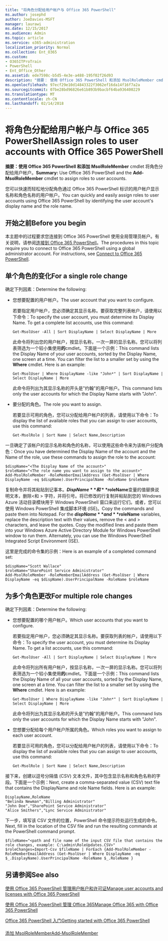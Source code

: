 ```yaml
---
title: "将角色分配给用户帐户与 Office 365 PowerShell"
ms.author: josephd
author: JoeDavies-MSFT
manager: laurawi
ms.date: 12/15/2017
ms.audience: Admin
ms.topic: article
ms.service: o365-administration
localization_priority: Normal
ms.collection: Ent_O365
ms.custom:
- O365ITProTrain
- PowerShell
- Ent_Office_Other
ms.assetid: ede7598c-b5d5-4e3e-a488-195f02f26d93
description: "摘要： 使用 Office 365 PowerShell 和添加 MsolRoleMember cmdlet 将角色分配给用户帐户。"
ms.openlocfilehash: 97ecf29e10d14843322f3062ef16da14f16f7a2a
ms.sourcegitcommit: 07be28bd96826e61b893b9bacbf64ba936400229
ms.translationtype: MT
ms.contentlocale: zh-CN
ms.lasthandoff: 02/14/2018
---
```

# <a name="assign-roles-to-user-accounts-with-office-365-powershell"></a><span data-ttu-id="c414f-103">将角色分配给用户帐户与 Office 365 PowerShell</span><span class="sxs-lookup"><span data-stu-id="c414f-103">Assign roles to user accounts with Office 365 PowerShell</span></span>

 <span data-ttu-id="c414f-104">**摘要：**使用 Office 365 PowerShell 和**添加 MsolRoleMember** cmdlet 将角色分配给用户帐户。</span><span class="sxs-lookup"><span data-stu-id="c414f-104">**Summary:** Use Office 365 PowerShell and the **Add-MsolRoleMember** cmdlet to assign roles to user accounts.</span></span>
  
<span data-ttu-id="c414f-105">您可以快速而轻松地分配角色通过 Office 365 PowerShell 标识的用户帐户显示名称和角色名称的用户帐户。</span><span class="sxs-lookup"><span data-stu-id="c414f-105">You can quickly and easily assign roles to user accounts using Office 365 PowerShell by identifying the user account's display name and the role name.</span></span>
  
## <a name="before-you-begin"></a><span data-ttu-id="c414f-106">开始之前</span><span class="sxs-lookup"><span data-stu-id="c414f-106">Before you begin</span></span>

<span data-ttu-id="c414f-p101">本主题中的过程要求您连接到 Office 365 PowerShell 使用全局管理员帐户。有关说明，请参阅[连接到 Office 365 PowerShell](connect-to-office-365-powershell.md)。</span><span class="sxs-lookup"><span data-stu-id="c414f-p101">The procedures in this topic require you to connect to Office 365 PowerShell using a global administrator account. For instructions, see [Connect to Office 365 PowerShell](connect-to-office-365-powershell.md).</span></span>
  
## <a name="for-a-single-role-change"></a><span data-ttu-id="c414f-109">单个角色的变化</span><span class="sxs-lookup"><span data-stu-id="c414f-109">For a single role change</span></span>

<span data-ttu-id="c414f-110">确定下列因素：</span><span class="sxs-lookup"><span data-stu-id="c414f-110">Determine the following:</span></span>
  
- <span data-ttu-id="c414f-111">您想要配置的用户帐户。</span><span class="sxs-lookup"><span data-stu-id="c414f-111">The user account that you want to configure.</span></span>
    
    <span data-ttu-id="c414f-p102">若要指定用户帐户，您必须确定其显示名称。要获取完整列表帐户，请使用以下命令：</span><span class="sxs-lookup"><span data-stu-id="c414f-p102">To specify the user account, you must determine its Display Name. To get a complete list accounts, use this command:</span></span>
    
  ```
  Get-MsolUser -All | Sort DisplayName | Select DisplayName | More
  ```

    <span data-ttu-id="c414f-p103">此命令将列出您的用户帐户，按显示名称，一次一屏的显示名称。您可以将列表筛选为一个较小集使用**的**cmdlet。下面是一个示例：</span><span class="sxs-lookup"><span data-stu-id="c414f-p103">This command lists the Display Name of your user accounts, sorted by the Display Name, one screen at a time. You can filter the list to a smaller set by using the **Where** cmdlet. Here is an example:</span></span>
    
  ```
  Get-MsolUser | Where DisplayName -like "John*" | Sort DisplayName | Select DisplayName | More
  ```

    <span data-ttu-id="c414f-117">此命令将列出为其显示名称的开头是"约翰"的用户帐户。</span><span class="sxs-lookup"><span data-stu-id="c414f-117">This command lists only the user accounts for which the Display Name starts with "John".</span></span>
    
- <span data-ttu-id="c414f-118">要分配的角色。</span><span class="sxs-lookup"><span data-stu-id="c414f-118">The role you want to assign.</span></span>
    
    <span data-ttu-id="c414f-119">若要显示可用的角色，您可以分配给用户帐户的列表，请使用以下命令：</span><span class="sxs-lookup"><span data-stu-id="c414f-119">To display the list of available roles that you can assign to user accounts, use this command:</span></span>
    
  ```
  Get-MsolRole | Sort Name | Select Name,Description
  ```

<span data-ttu-id="c414f-120">一旦确定了该帐户的显示名称和角色的名称，可以使用这些命令来为该帐户分配角色：</span><span class="sxs-lookup"><span data-stu-id="c414f-120">Once you have determined the Display Name of the account and the Name of the role, use these commands to assign the role to the account:</span></span>
  
```
$dispName="<The Display Name of the account>"
$roleName="<The role name you want to assign to the account>"
Add-MsolRoleMember -RoleMemberEmailAddress (Get-MsolUser | Where DisplayName -eq $dispName).UserPrincipalName -RoleName $roleName
```

<span data-ttu-id="c414f-p104">复制命令并将其粘贴到记事本。**$DispName**和**$roleName**变量的值替换说明文本，删除\<和 > 字符，并将引号。将已修改的行复制并粘贴到您的 Windows Azure 活动目录模块用于 Windows PowerShell 窗口来运行它们。或者，您可以使用 Windows PowerShell 集成脚本环境 (ISE)。</span><span class="sxs-lookup"><span data-stu-id="c414f-p104">Copy the commands and paste them into Notepad. For the **$dispName** and **$roleName** variables, replace the description text with their values, remove the \< and > characters, and leave the quotes. Copy the modified lines and paste them into your Windows Azure Active Directory Module for Windows PowerShell window to run them. Alternately, you can use the Windows PowerShell Integrated Script Environment (ISE).</span></span>
  
<span data-ttu-id="c414f-125">这里是完成的命令集的示例：</span><span class="sxs-lookup"><span data-stu-id="c414f-125">Here is an example of a completed command set:</span></span>
  
```
$dispName="Scott Wallace"
$roleName="SharePoint Service Administrator"
Add-MsolRoleMember -RoleMemberEmailAddress (Get-MsolUser | Where DisplayName -eq $dispName).UserPrincipalName -RoleName $roleName
```

## <a name="for-multiple-role-changes"></a><span data-ttu-id="c414f-126">为多个角色更改</span><span class="sxs-lookup"><span data-stu-id="c414f-126">For multiple role changes</span></span>

<span data-ttu-id="c414f-127">确定下列因素：</span><span class="sxs-lookup"><span data-stu-id="c414f-127">Determine the following:</span></span>
  
- <span data-ttu-id="c414f-128">您想要配置的哪个用户帐户。</span><span class="sxs-lookup"><span data-stu-id="c414f-128">Which user accounts that you want to configure.</span></span>
    
    <span data-ttu-id="c414f-p105">若要指定用户帐户，您必须确定其显示名称。要获取列表的帐户，请使用以下命令：</span><span class="sxs-lookup"><span data-stu-id="c414f-p105">To specify the user account, you must determine its Display Name. To get a list accounts, use this command:</span></span>
    
  ```
  Get-MsolUser -All | Sort DisplayName | Select DisplayName | More
  ```

    <span data-ttu-id="c414f-p106">此命令将列出所有用户帐户，按显示名称，一次一屏的显示名称。您可以将列表筛选为一个较小集使用**的**cmdlet。下面是一个示例：</span><span class="sxs-lookup"><span data-stu-id="c414f-p106">This command lists the Display Name of all your user accounts, sorted by the Display Name, one screen at a time. You can filter the list to a smaller set by using the **Where** cmdlet. Here is an example:</span></span>
    
  ```
  Get-MsolUser | Where DisplayName -like "John*" | Sort DisplayName | Select DisplayName | More
  ```

    <span data-ttu-id="c414f-134">此命令将列出为其显示名称的开头是"约翰"的用户帐户。</span><span class="sxs-lookup"><span data-stu-id="c414f-134">This command lists only the user accounts for which the Display Name starts with "John".</span></span>
    
- <span data-ttu-id="c414f-135">您想要分配给每个用户帐户所属的角色。</span><span class="sxs-lookup"><span data-stu-id="c414f-135">Which roles you want to assign to each user account.</span></span>
    
    <span data-ttu-id="c414f-136">若要显示可用的角色，您可以分配给用户帐户的列表，请使用以下命令：</span><span class="sxs-lookup"><span data-stu-id="c414f-136">To display the list of available roles that you can assign to user accounts, use this command:</span></span>
    
  ```
  Get-MsolRole | Sort Name | Select Name,Description
  ```

<span data-ttu-id="c414f-p107">接下来，创建以逗号分隔值 (CSV) 文本文件，其中包含显示名称和角色名称的字段。下面是一个示例：</span><span class="sxs-lookup"><span data-stu-id="c414f-p107">Next, create a comma-separated value (CSV) text file that contains the DisplayName and role Name fields. Here is an example:</span></span>
  
```
DisplayName,RoleName
"Belinda Newman","Billing Administrator"
"John Doe","SharePoint Service Administrator"
"Alice Smithers","Lync Service Administrator"
```

<span data-ttu-id="c414f-139">下一步，填写该 CSV 文件的位置，PowerShell 命令提示符处运行生成的命令。</span><span class="sxs-lookup"><span data-stu-id="c414f-139">Next, fill in the location of the CSV file and run the resulting commands at the PowerShell command prompt.</span></span>
  
```
$fileName="<path and file name of the input CSV file that contains the role changes, example: C:\admin\RoleUpdates.CSV>"
$roleChanges=Import-Csv $fileName | ForEach {Add-MsolRoleMember -RoleMemberEmailAddress (Get-MsolUser | Where DisplayName -eq $_.DisplayName).UserPrincipalName -RoleName $_.RoleName }

```

## <a name="see-also"></a><span data-ttu-id="c414f-140">另请参阅</span><span class="sxs-lookup"><span data-stu-id="c414f-140">See also</span></span>

#### 

[<span data-ttu-id="c414f-141">使用 Office 365 PowerShell 管理用户帐户和许可证</span><span class="sxs-lookup"><span data-stu-id="c414f-141">Manage user accounts and licenses with Office 365 PowerShell</span></span>](manage-user-accounts-and-licenses-with-office-365-powershell.md)
  
[<span data-ttu-id="c414f-142">使用 Office 365 PowerShell 管理 Office 365</span><span class="sxs-lookup"><span data-stu-id="c414f-142">Manage Office 365 with Office 365 PowerShell</span></span>](manage-office-365-with-office-365-powershell.md)
  
[<span data-ttu-id="c414f-143">Office 365 PowerShell 入门</span><span class="sxs-lookup"><span data-stu-id="c414f-143">Getting started with Office 365 PowerShell</span></span>](getting-started-with-office-365-powershell.md)
#### 

[<span data-ttu-id="c414f-144">添加 MsolRoleMember</span><span class="sxs-lookup"><span data-stu-id="c414f-144">Add-MsolRoleMember</span></span>](https://msdn.microsoft.com/library/dn194120.aspx)

